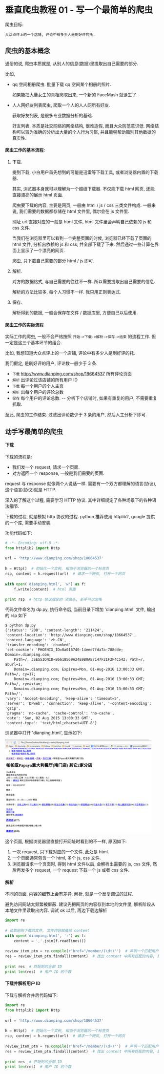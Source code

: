 垂直爬虫教程 01 - 写一个最简单的爬虫
====================================


爬虫目标:

    大众点评上的一个店铺, 评论中有多少人是刷好评的托.


## 爬虫的基本概念

通俗的说, 爬虫本质就是, 从别人的信息(数据)里提取出自己需要的部分.

比如,

- qq 空间相册爬虫. 批量下载 qq 空间某个相册的照片.

    如果能把大量女生的真相爬取出来, 一个新的 FaceMash 就诞生了.

- 人人网好友列表爬虫, 爬取一个人的人人网所有好友.

    获取好友列表, 是很多专业数据分析的基础.
    
    好友列表, 本质是社交网络的网络结构, 很难造假, 而且大众防范意识低.
    网络结构可以较为准确的分析出大量的个人行为习惯, 并且能够帮助甄别其他数据的真实性.


#### 爬虫工作的基本流程:

1. 下载.

    提到下载, 小白用户首先想到的可能是迅雷等下载工具, 或者浏览器内置的下载器.

    其实, 浏览器本身就可以理解为一个超级下载器. 不仅能下载 html 网页, 还能直接漂亮的展示 html 页面.

    爬虫要下载的内容, 主要是网页, 一般由 html / js / css 三类文件构成.
    一般来说, 我们需要的数据都存储在 html 文件里, 偶尔会在 js 文件里.

    网址 url 直接对应的一般是 html 文件, html 文件里会声明自己依赖的 js 和 css 文件.

    当我们在浏览器里可以看到一个完整页面的时候,
    浏览器已经下载了页面的 html 文件, 分析出依赖的 js 和 css, 并全部下载了下来. 然后通过一些计算在界面上显示了一个漂亮的网页.

    爬虫, 只下载自己需要的部分 html / js 即可.

2. 解析.

    对方的数据格式, 与自己需要的往往不一样. 所以需要提取出自己需要的信息.

    解析的方法比较多, 每个人习惯不一样. 我只用正则表达式.

3. 保存.

    解析得到的数据, 一般会保存在文件 / 数据库里, 方便自己以后使用.


#### 爬虫工作的实际流程


实际工作的爬虫, 一般不会严格按照 `开始->下载->解析->保存->结束` 的流程工作.
但一定是这三个基本环节的组合.

比如, 我想知道大众点评上的一个店铺, 评论中有多少人是刷好评的托.

我们假定, 是刷好评的用户, 评论数一般少于 3 条.

- `下载` http://www.dianping.com/shop/18664537 所有评论页面
- `解析` 出评论过该店铺的所有用户 ID
- `下载` 每一个用户的个人主页
- `解析` 出每个用户的评论总数
- `保存` 每个用户的评论总数. -- 分析下个店铺时, 如果有重复的用户, 不需要重复抓取.

至此, 爬虫的工作结束. 过滤出评论数少于 3 条的用户, 然后人工分析下即可.


## 动手写最简单的爬虫

#### 下载

下载的流程是:

- 我们发一个 request, 请求一个页面.
- 对方返回一个 response, 一般是我们需要的页面.

request 与 response 就像两个人说话一样.
需要有一个双方都理解的语言(协议), 这个语言(协议)就是 HTTP.

深入的了解这个过程, 需要学习 HTTP 协议. 其中详细规定了各种场景下的各种语法细节.

下载的过程, 就是模拟 http 协议的过程. python 推荐使用 httplib2, google 提供的一个库, 需要手动安装.

功能代码如下:

```python
# -*- Encoding: utf-8 -*-
from httplib2 import Http

url = 'http://www.dianping.com/shop/18664537'

h = Http()  # 初始化一个实例, 相当于浏览器的一个标签页
rsp, content = h.request(url)  # 请求一个网页, 打开一个网页

with open('dianping.html', 'w') as f:
    f.write(content)  # html 页面

print rsp  # http 协议规定的 消息头, 新手可以忽略
```

代码文件命名为 dp.py, 执行命令后, 当前目录下增加 'dianping.html' 文件, 输出的 rsp 如下

```shell
$ python dp.py
{'status': '200', 'content-length': '211424', 
'content-location': 'http://www.dianping.com/shop/18664537',
'content-language': 'zh-CN',
'transfer-encoding': 'chunked',
'set-cookie': 'PHOENIX_ID=0a016740-14eee7fda7a-708dde; Domain=.dianping.com;
    Path=/, JSESSIONID=B6618569A24E9B0AE7147F21F2F4C542; Path=/, aburl=1;
    Domain=.dianping.com; Expires=Mon, 01-Aug-2016 13:00:33 GMT; Path=/, cy=17;
    Domain=.dianping.com; Expires=Mon, 01-Aug-2016 13:00:33 GMT; Path=/, cye=xian;
    Domain=.dianping.com; Expires=Mon, 01-Aug-2016 13:00:33 GMT; Path=/',
'vary': 'Accept-Encoding', 'keep-alive': 'timeout=5',
'server': 'DPweb', 'connection': 'keep-alive', '-content-encoding': 'gzip',
'pragma': 'no-cache', 'cache-control': 'no-cache',
'date': 'Sun, 02 Aug 2015 13:00:33 GMT',
'content-type': 'text/html;charset=UTF-8'}
```

浏览器中打开 'dianping.html', 显示如下:

<img width="480px" src="/images/crawler/html-page.png" alt="html-page">

这个页面, 根据浏览器里直接打开网址时看到的不一样, 原因如下:

1. 一次 request, 只下载对应的一个文件, 此处是 html.
2. 一个页面通常包含一个 html, 多个 js, css 文件.
3. 浏览器请求一个页面时, 得到 html 文件以后, 会解析出需要的 js, css 文件, 然后再发多个 request, 一个 request 下载一个 js 或者 css 文件.

#### 解析


不同的页面, 内容的细节上会有差异.
解析, 就是一个反复调试的过程.

避免访问网站太频繁被屏蔽.
建议先把网页的内容存到本地的文件里, 解析阶段从本地文件里读取出内容.
调试 ok 以后, 再边下载边解析




```python
import re

# 读取刚刚下载的文件, 文件内容赋值给 content
with open('dianping.html', 'r') as f:
    content = ','.join(f.readlines())

review_item_ptn = re.compile(r'href="/member/(\d+)"')  # 声明一个匹配用户 ID 的正则
res = review_item_ptn.findall(content)  # 找出 content 中所有匹配的内容, 即用户 ID

print res  # 匹配到的全部 ID
print len(res)  # 用户 ID 的个数
```


#### 下载并解析用户 ID

下载与解析合并后代码如下:

```python
import re
from httplib2 import Http

url = 'http://www.dianping.com/shop/18664537'

h = Http()  # 初始化一个实例, 相当于浏览器的一个标签页
rsp, content = h.request(url)  # 请求一个网页, 打开一个网页

review_item_ptn = re.compile(r'href="/member/(\d+)"')  # 声明一个匹配用户 ID 的正则
res = review_item_ptn.findall(content)  # 找出 content 中所有匹配的内容, 即用户 ID

print res  # 匹配到的全部 ID
print len(res)  # 用户 ID 的个数
```
